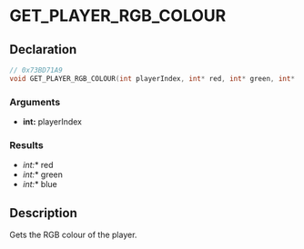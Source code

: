 # GET_PLAYER_RGB_COLOUR

## Declaration
```cpp
// 0x73BD71A9
void GET_PLAYER_RGB_COLOUR(int playerIndex, int* red, int* green, int* blue);
```

### Arguments
- **int:** playerIndex

### Results
- **int*:** red
- **int*:** green
- **int*:** blue

## Description
Gets the RGB colour of the player.